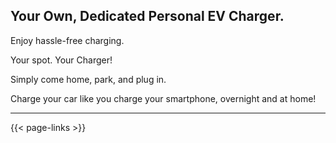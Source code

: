 ## **Your Own, Dedicated Personal EV Charger.**

Enjoy hassle-free charging.

Your spot. Your Charger!

Simply come home, park, and plug in.

Charge your car like you charge your smartphone, overnight and at home!

---

{{< page-links >}}